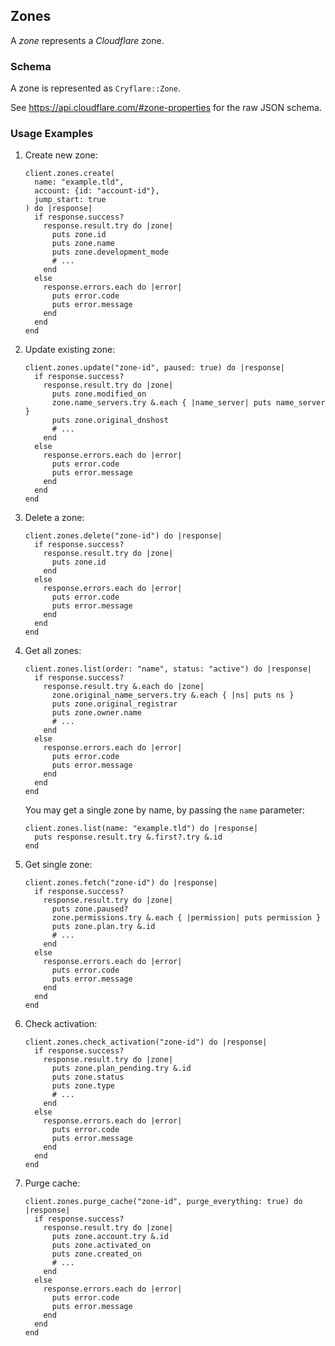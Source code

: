 ## Zones

A *zone* represents a *Cloudflare* zone.

### Schema

A zone is represented as `Cryflare::Zone`.

See https://api.cloudflare.com/#zone-properties for the raw JSON schema.

### Usage Examples

1. Create new zone:

   ```crystal
   client.zones.create(
     name: "example.tld",
     account: {id: "account-id"},
     jump_start: true
   ) do |response|
     if response.success?
       response.result.try do |zone|
         puts zone.id
         puts zone.name
         puts zone.development_mode
         # ...
       end
     else
       response.errors.each do |error|
         puts error.code
         puts error.message
       end
     end
   end
   ```

1. Update existing zone:

   ```crystal
   client.zones.update("zone-id", paused: true) do |response|
     if response.success?
       response.result.try do |zone|
         puts zone.modified_on
         zone.name_servers.try &.each { |name_server| puts name_server }
         puts zone.original_dnshost
         # ...
       end
     else
       response.errors.each do |error|
         puts error.code
         puts error.message
       end
     end
   end
   ```

1. Delete a zone:

   ```crystal
   client.zones.delete("zone-id") do |response|
     if response.success?
       response.result.try do |zone|
         puts zone.id
       end
     else
       response.errors.each do |error|
         puts error.code
         puts error.message
       end
     end
   end
   ```

1. Get all zones:

   ```crystal
   client.zones.list(order: "name", status: "active") do |response|
     if response.success?
       response.result.try &.each do |zone|
         zone.original_name_servers.try &.each { |ns| puts ns }
         puts zone.original_registrar
         puts zone.owner.name
         # ...
       end
     else
       response.errors.each do |error|
         puts error.code
         puts error.message
       end
     end
   end
   ```

   You may get a single zone by name, by passing the `name` parameter:

   ```crystal
   client.zones.list(name: "example.tld") do |response|
     puts response.result.try &.first?.try &.id
   end
   ```

1. Get single zone:

   ```crystal
   client.zones.fetch("zone-id") do |response|
     if response.success?
       response.result.try do |zone|
         puts zone.paused?
         zone.permissions.try &.each { |permission| puts permission }
         puts zone.plan.try &.id
         # ...
       end
     else
       response.errors.each do |error|
         puts error.code
         puts error.message
       end
     end
   end
   ```

1. Check activation:

   ```crystal
   client.zones.check_activation("zone-id") do |response|
     if response.success?
       response.result.try do |zone|
         puts zone.plan_pending.try &.id
         puts zone.status
         puts zone.type
         # ...
       end
     else
       response.errors.each do |error|
         puts error.code
         puts error.message
       end
     end
   end
   ```

1. Purge cache:

   ```crystal
   client.zones.purge_cache("zone-id", purge_everything: true) do |response|
     if response.success?
       response.result.try do |zone|
         puts zone.account.try &.id
         puts zone.activated_on
         puts zone.created_on
         # ...
       end
     else
       response.errors.each do |error|
         puts error.code
         puts error.message
       end
     end
   end
   ```
